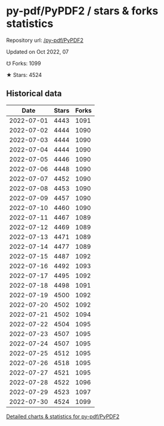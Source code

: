 # py-pdf/PyPDF2 / stars & forks statistics

Repository url: [/py-pdf/PyPDF2](https://github.com/py-pdf/PyPDF2)

Updated on Oct 2022, 07

☋ Forks: 1099

★ Stars: 4524

## Historical data
| Date | Stars | Forks |
|------|-------|-------|
| 2022-07-01 | 4443 | 1091 | 
| 2022-07-02 | 4444 | 1090 | 
| 2022-07-03 | 4444 | 1090 | 
| 2022-07-04 | 4444 | 1090 | 
| 2022-07-05 | 4446 | 1090 | 
| 2022-07-06 | 4448 | 1090 | 
| 2022-07-07 | 4452 | 1090 | 
| 2022-07-08 | 4453 | 1090 | 
| 2022-07-09 | 4457 | 1090 | 
| 2022-07-10 | 4460 | 1090 | 
| 2022-07-11 | 4467 | 1089 | 
| 2022-07-12 | 4469 | 1089 | 
| 2022-07-13 | 4471 | 1089 | 
| 2022-07-14 | 4477 | 1089 | 
| 2022-07-15 | 4487 | 1092 | 
| 2022-07-16 | 4492 | 1093 | 
| 2022-07-17 | 4495 | 1092 | 
| 2022-07-18 | 4498 | 1091 | 
| 2022-07-19 | 4500 | 1092 | 
| 2022-07-20 | 4502 | 1092 | 
| 2022-07-21 | 4502 | 1094 | 
| 2022-07-22 | 4504 | 1095 | 
| 2022-07-23 | 4507 | 1095 | 
| 2022-07-24 | 4507 | 1095 | 
| 2022-07-25 | 4512 | 1095 | 
| 2022-07-26 | 4518 | 1095 | 
| 2022-07-27 | 4521 | 1095 | 
| 2022-07-28 | 4522 | 1096 | 
| 2022-07-29 | 4523 | 1097 | 
| 2022-07-30 | 4524 | 1099 | 


[Detailed charts & statistics for py-pdf/PyPDF2](https://reviewgithub.com/rep/py-pdf/PyPDF2)
